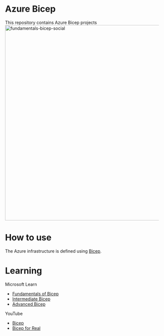 # Azure Bicep
This repository contains Azure Bicep projects
<img width="641" alt="fundamentals-bicep-social" src="https://user-images.githubusercontent.com/87688021/210160156-e1a0fb6b-3d59-4a0e-b921-7adf96b9a195.png">
# How to use
The Azure infrastructure is defined using [Bicep](https://docs.microsoft.com/azure/azure-resource-manager/bicep/).
# Learning
Microsoft Learn

- [Fundamentals of Bicep](https://learn.microsoft.com/en-us/training/paths/fundamentals-bicep/)
- [Intermediate Bicep](https://learn.microsoft.com/en-us/training/paths/intermediate-bicep/)
- [Advanced Bicep](https://learn.microsoft.com/en-us/training/paths/advanced-bicep/)

YouTube
- [Bicep](https://youtube.com/playlist?list=PLnWpsLZNgHzUWIDWI0lWCTsS8wC9UaJho)
- [Bicep for Real](https://youtube.com/playlist?list=PLeh9xH-kbPPY-6hUKuLKhFu_w2tKFVpl3)
